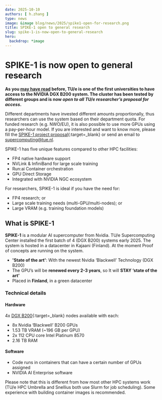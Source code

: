 ```yaml
---
date: 2025-10-10
authors: [ h.zhang ]
type: news
image: &image blog/news/2025/spike1-open-for-research.png
title: SPIKE-1 open to general research
slug: spike-1-is-now-open-to-general-research
hero:
  backdrop: *image
---
```


# SPIKE-1 is now open to general research

**As you [may have read](../2024/2024-11-04_nvidia-dgx-superpod.md) before, TU/e is one of the first universities to have access to the NVIDIA DGX B200 system.
The cluster has been tested by different groups and is now _open to all TU/e researcher’s proposal for access_.**

Different departments have invested different amounts proportionally, thus researchers can use the system based on their
department quota. For funded research (e.g. NWO/EU), it is also possible to use more GPUs using a pay-per-hour model. If
you are interested and want to know more, please fill the [SPIKE-1 project proposal](https://tue.topdesk.net/tas/public/ssp/content/serviceflow?unid=778f3ed6a17e4d419e300e26fc925e39){:target=_blank} or send an email to
[supercomputing@tue.nl](mailto:supercomputing@tue.nl).

<!-- more -->

SPIKE-1 has five unique features compared to other HPC facilities:

- FP4 native hardware support
- NVLink & InfiniBand for large scale training
- Run:ai Container orchestration
- GPU Direct Storage
- Integrated with NVIDIA NGC ecosystem

For researchers, SPIKE-1 is ideal if you have the need for:

- FP4 research; or
- Large scale training needs (multi-GPU/multi-nodes); or
- Large VRAM (e.g. training foundation models)

## What is SPIKE-1

**SPIKE-1** is a modular AI supercomputer from Nvidia. TU/e Supercomputing Center installed the first batch of 4 (DGX B200) systems early 2025.
The system is hosted in a datacenter in Kajaani (Finland). At the moment Proof of concepts are running on the system.

- **'State of the art'**: With the newest Nvidia ‘Blackwell’ Technology (DGX B200)
- The GPU’s will be **renewed every 2-3 years**, so It will **STAY ‘state of the art’**
- Placed in **Finland**, in a green datacenter

### Technical details

#### Hardware

4x [DGX B200](https://www.nvidia.com/en-us/data-center/dgx-b200/){:target=_blank} nodes available with each:

- 8x Nvidia ‘Blackwell’ B200 GPUs
- 1.53 TB VRAM (~196 GB per GPU)
- 2x 112 CPU core Intel Platinum 8570
- 2.16 TB RAM

#### Software

- Code runs in containers that can have a certain number of GPUs assigned
- NVIDIA AI Enterprise software

Please note that this is different from how most other HPC systems work (TU/e HPC Umbrella and Snellius both use Slurm
for job scheduling). Some experience with building container images is recommended.
